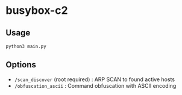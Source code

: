 # busybox-c2
## Usage
```python3 main.py```
## Options
- `/scan_discover` (root required) : ARP SCAN to found active hosts
- `/obfuscation_ascii` : Command obfuscation with ASCII encoding
